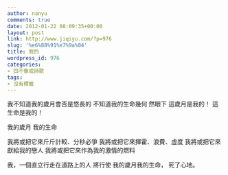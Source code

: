 ```yaml
---
author: nanyu
comments: true
date: 2012-01-22 08:09:35+00:00
layout: post
link: http://www.jiqiyu.com/?p=976
slug: '%e6%88%91%e7%9a%84'
title: 我的
wordpress_id: 976
categories:
- 四不像或詩歌
tags:
- 沒有標籤
---
```


我不知道我的歲月會否是悠長的
不知道我的生命幾何
然眼下
這歲月是我的！
這生命是我的！

我的歲月
我的生命

我將或把它來斤斤計較、分秒必爭
我將或把它來揮霍、浪費、虛度
我將或把它來獻給我的戀人
我將或把它來作為我的激情的燃料

我，一個直立行走在道路上的人
將行使
我的歲月我的生命，
死了心地。
